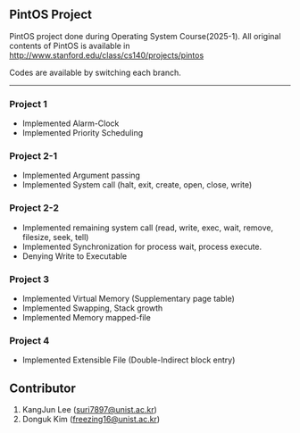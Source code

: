 PintOS Project 
---
PintOS project done during Operating System Course(2025-1). All original contents of PintOS is available in http://www.stanford.edu/class/cs140/projects/pintos

Codes are available by switching each branch.

---
### Project 1

* Implemented Alarm-Clock
* Implemented Priority Scheduling

### Project 2-1

* Implemented Argument passing
* Implemented System call (halt, exit, create, open, close, write)

### Project 2-2

* Implemented remaining system call (read, write, exec, wait, remove, filesize, seek, tell)
* Implemented Synchronization for process wait, process execute.
* Denying Write to Executable

### Project 3

* Implemented Virtual Memory (Supplementary page table)
* Implemented Swapping, Stack growth
* Implemented Memory mapped-file

### Project 4

* Implemented Extensible File (Double-Indirect block entry)

Contributor
---
1. KangJun Lee (suri7897@unist.ac.kr)
2. Donguk Kim (freezing16@unist.ac.kr)
